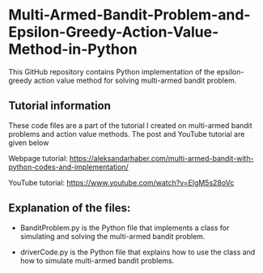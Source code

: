 # Multi-Armed-Bandit-Problem-and-Epsilon-Greedy-Action-Value-Method-in-Python
This GitHub repository contains Python implementation of the epsilon-greedy action value method for solving multi-armed bandit problem.

## Tutorial information

These code files are a part of the tutorial I created on multi-armed bandit problems and action value methods. The post and YouTube tutorial are given below

Webpage tutorial: https://aleksandarhaber.com/multi-armed-bandit-with-python-codes-and-implementation/

YouTube tutorial: https://www.youtube.com/watch?v=ElgM5s28oVc


## Explanation of the files:
 
 - BanditProblem.py is the Python file that implements a class for simulating and solving the multi-armed bandit problem.
 
 - driverCode.py is the Python file that explains how to use the class and how to simulate multi-armed bandit problems.
